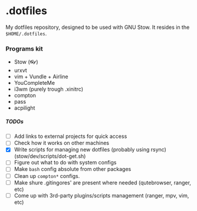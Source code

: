 # .dotfiles

My dotfiles repository, designed to be used with GNU Stow.
It resides in the `$HOME/.dotfiles`.

### Programs kit

- Stow (👓)
- urxvt
- vim + Vundle + Airline
- YouCompleteMe
- i3wm (purely trough .xinitrc)
- compton
- pass
- acpilight

##### TODOs

- [ ] Add links to external projects for quick access
- [ ] Check how it works on other machines
- [x] Write scripts for managing new dotfiles (probably using rsync) (stow/dev/scripts/dot-get.sh)
- [ ] Figure out what to do with system configs
- [ ] Make `bash` config absolute from other packages
- [ ] Clean up `compton*` configs.
- [ ] Make shure .gitingores' are present where needed (qutebrowser, ranger, etc)
- [ ] Come up with 3rd-party plugins/scripts management (ranger, mpv, vim, etc)
